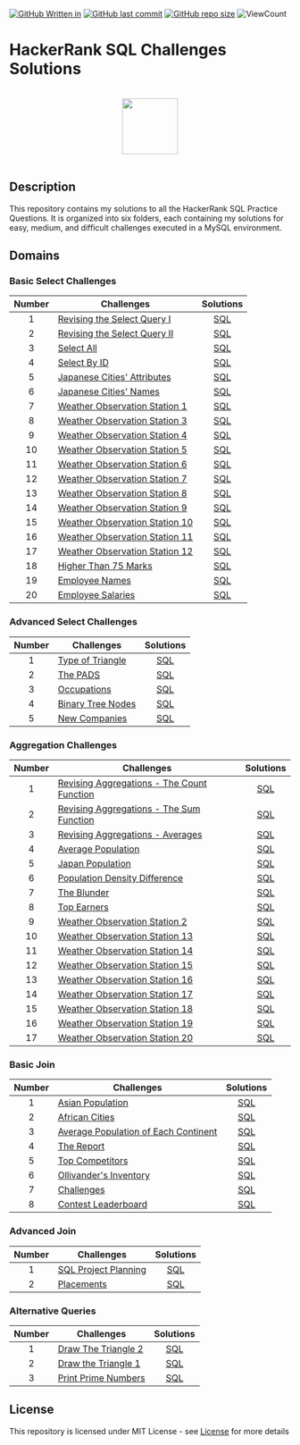 [![GitHub Written in](https://img.shields.io/badge/Written%20in-SQL-blue)](https://img.shields.io/badge/Written%20in-SQL-blue)
[![GitHub last commit](https://img.shields.io/github/last-commit/Pavith19/HackerRank-SQL-Challenges-Solutions)](https://github.com/Pavith19/HackerRank-SQL-Challenges-Solutions/commits/main)
[![GitHub repo size](https://img.shields.io/github/repo-size/Pavith19/HackerRank-SQL-Challenges-Solutions)](https://github.com/Pavith19/HackerRank-SQL-Challenges-Solutions/archive/main.zip)
![ViewCount](https://views.whatilearened.today/views/github/Pavith19/HackerRank-SQL-Challenges-Solutions.svg?cache=remove)


# HackerRank SQL Challenges Solutions


<p align="center">  
	<br>
	<a href="https://www.hackerrank.com/Pavith_DB">
        <img height=100 src="https://hrcdn.net/community-frontend/assets/brand/logo-new-white-green-a5cb16e0ae.svg"> 
    </a>
    <br>
    <br>
</p>

## Description
This repository contains my solutions to all the HackerRank SQL Practice Questions. It is organized into six folders, each containing my solutions for easy, medium, and difficult challenges executed in a MySQL environment.

## Domains

### Basic Select Challenges

| Number | Challenges | Solutions |
|:------:|------------|:---------:|
| 1 | [Revising the Select Query I](https://www.hackerrank.com/challenges/revising-the-select-query/problem) | [SQL](Basic%20Select/Revising%20the%20Select%20Query%20I.sql) |
| 2 | [Revising the Select Query II](https://www.hackerrank.com/challenges/revising-the-select-query-2/problem) | [SQL](Basic%20Select/Revising-the-select-Query-2.sql) |
| 3 | [Select All](https://www.hackerrank.com/challenges/select-all-sql/problem) | [SQL](Basic%20Select/Select%20All.sql) |
| 4 | [Select By ID](https://www.hackerrank.com/challenges/select-by-id/problem) | [SQL](Basic%20Select/Select%20By%20ID.sql) |
| 5 | [Japanese Cities' Attributes](https://www.hackerrank.com/challenges/japanese-cities-attributes/problem) | [SQL](Basic%20Select/Japanese%20Cities'%20Attributes.sql) |
| 6 | [Japanese Cities' Names](https://www.hackerrank.com/challenges/japanese-cities-name/problem) | [SQL](Basic%20Select/Japanese%20Cities'%20Names.sql) |
| 7 | [Weather Observation Station 1](https://www.hackerrank.com/challenges/weather-observation-station-1/problem) | [SQL](Basic%20Select/Weather%20Observation%20Station%201.sql) |
| 8 | [Weather Observation Station 3](https://www.hackerrank.com/challenges/weather-observation-station-3/problem) | [SQL](Basic%20Select/Weather%20Observation%20Station%203.sql) |
| 9 | [Weather Observation Station 4](https://www.hackerrank.com/challenges/weather-observation-station-4/problem) | [SQL](Basic%20Select/Weather%20Observation%20Station%204.sql) |
| 10 | [Weather Observation Station 5](https://www.hackerrank.com/challenges/weather-observation-station-5/problem) | [SQL](Basic%20Select/Weather%20Observation%20Station%205.sql) |
| 11 | [Weather Observation Station 6](https://www.hackerrank.com/challenges/weather-observation-station-6/problem) | [SQL](Basic%20Select/Weather%20Observation%20Station%206.sql) |
| 12 | [Weather Observation Station 7](https://www.hackerrank.com/challenges/weather-observation-station-7/problem) | [SQL](Basic%20Select/Weather%20Observation%20Station%207.sql) |
| 13 | [Weather Observation Station 8](https://www.hackerrank.com/challenges/weather-observation-station-8/problem) | [SQL](Basic%20Select/Weather%20Observation%20Station%208.sql) |
| 14 | [Weather Observation Station 9](https://www.hackerrank.com/challenges/weather-observation-station-9/problem) | [SQL](Basic%20Select/Weather%20Observation%20Station%209.sql) |
| 15 | [Weather Observation Station 10](https://www.hackerrank.com/challenges/weather-observation-station-10/problem) | [SQL](Basic%20Select/Weather%20Observation%20Station%2010.sql) |
| 16 | [Weather Observation Station 11](https://www.hackerrank.com/challenges/weather-observation-station-11/problem) | [SQL](Basic%20Select/Weather%20Observation%20Station%2011.sql) |
| 17 | [Weather Observation Station 12](https://www.hackerrank.com/challenges/weather-observation-station-12/problem) | [SQL](Basic%20Select/Weather%20Observation%20Station%2012.sql) |
| 18 | [Higher Than 75 Marks](https://www.hackerrank.com/challenges/more-than-75-marks/problem) | [SQL](Basic%20Select/Higher%20Than%2075%20Marks.sql) |
| 19 | [Employee Names](https://www.hackerrank.com/challenges/name-of-employees/problem) | [SQL](Basic%20Select/Employee%20Names.sql) |
| 20 | [Employee Salaries](https://www.hackerrank.com/challenges/salary-of-employees/problem) | [SQL](Basic%20Select/Employee%20Salaries.sql) |


### Advanced Select Challenges

| Number | Challenges | Solutions |
|:------:|------------|:---------:|
| 1 | [Type of Triangle](https://www.hackerrank.com/challenges/what-type-of-triangle/problem) | [SQL](Advanced%20Select/Type%20of%20Triangle.sql) |
| 2 | [The PADS](https://www.hackerrank.com/challenges/the-pads/problem) | [SQL](Advanced%20Select/The%20PADS.sql) |
| 3 | [Occupations](https://www.hackerrank.com/challenges/occupations/problem) | [SQL](Advanced%20Select/Occupations.sql) |
| 4 | [Binary Tree Nodes](https://www.hackerrank.com/challenges/binary-search-tree-1/problem) | [SQL](Advanced%20Select/Binary%20Tree%20Nodes.sql) |
| 5 | [New Companies](https://www.hackerrank.com/challenges/the-company/problem) | [SQL](Advanced%20Select/New%20Companies.sql) |


### Aggregation Challenges

| Number | Challenges | Solutions |
|:------:|------------|:---------:|
| 1 | [Revising Aggregations - The Count Function](https://www.hackerrank.com/challenges/revising-aggregations-the-count-function/problem) | [SQL](Aggregation/Revising%20Aggregations%20-%20The%20Count%20Function.sql) |
| 2 | [Revising Aggregations - The Sum Function](https://www.hackerrank.com/challenges/revising-aggregations-sum/problem) | [SQL](Aggregation/Revising%20Aggregations%20-%20The%20Sum%20Function.sql) |
| 3 | [Revising Aggregations - Averages](https://www.hackerrank.com/challenges/revising-aggregations-the-average-function/problem) | [SQL](Aggregation/Revising%20Aggregations%20-%20Averages.sql) |
| 4 | [Average Population](https://www.hackerrank.com/challenges/average-population/problem) | [SQL](Aggregation/Average%20Population.sql) |
| 5 | [Japan Population](https://www.hackerrank.com/challenges/japan-population/problem) | [SQL](Aggregation/Japan%20Population.sql) |
| 6 | [Population Density Difference](https://www.hackerrank.com/challenges/population-density-difference/problem) | [SQL](Aggregation/Population%20Density%20Difference.sql) |
| 7 | [The Blunder](https://www.hackerrank.com/challenges/the-blunder/problem) | [SQL](Aggregation/The%20Blunder.sql) |
| 8 | [Top Earners](https://www.hackerrank.com/challenges/earnings-of-employees/problem) | [SQL](Aggregation/Top%20Earners.sql) |
| 9 | [Weather Observation Station 2](https://www.hackerrank.com/challenges/weather-observation-station-2/problem) | [SQL](Aggregation/Weather%20Observation%20Station%202.sql) |
| 10 | [Weather Observation Station 13](https://www.hackerrank.com/challenges/weather-observation-station-13/problem) | [SQL](Aggregation/Weather%20Observation%20Station%2013.sql) |
| 11 | [Weather Observation Station 14](https://www.hackerrank.com/challenges/weather-observation-station-14/problem) | [SQL](Aggregation/Weather%20Observation%20Station%2014.sql) |
| 12 | [Weather Observation Station 15](https://www.hackerrank.com/challenges/weather-observation-station-15/problem) | [SQL](Aggregation/Weather%20Observation%20Station%2015.sql) |
| 13 | [Weather Observation Station 16](https://www.hackerrank.com/challenges/weather-observation-station-16/problem) | [SQL](Aggregation/Weather%20Observation%20Station%2016.sql) |
| 14 | [Weather Observation Station 17](https://www.hackerrank.com/challenges/weather-observation-station-17/problem) | [SQL](Aggregation/Weather%20Observation%20Station%2017.sql) |
| 15 | [Weather Observation Station 18](https://www.hackerrank.com/challenges/weather-observation-station-18/problem) | [SQL](Aggregation/Weather%20Observation%20Station%2018.sql) |
| 16 | [Weather Observation Station 19](https://www.hackerrank.com/challenges/weather-observation-station-19/problem) | [SQL](Aggregation/Weather%20Observation%20Station%2019.sql) |
| 17 | [Weather Observation Station 20](https://www.hackerrank.com/challenges/weather-observation-station-20/problem) | [SQL](Aggregation/Weather%20Observation%20Station%2020.sql) |


### Basic Join

| Number | Challenges | Solutions |
|:------:|------------|:---------:|
| 1 | [Asian Population](https://www.hackerrank.com/challenges/asian-population/problem) | [SQL](Basic%20Join/Asian%20Population.sql) |
| 2 | [African Cities](https://www.hackerrank.com/challenges/african-cities/problem) | [SQL](Basic%20Join/African%20Cities.sql) |
| 3 | [Average Population of Each Continent](https://www.hackerrank.com/challenges/average-population-of-each-continent/problem) | [SQL](Basic%20Join/Average%20Population%20of%20Each%20Continent.sql) |
| 4 | [The Report](https://www.hackerrank.com/challenges/the-report/problem) | [SQL](Basic%20Join/The%20Report.sql) |
| 5 | [Top Competitors](https://www.hackerrank.com/challenges/full-score/problem) | [SQL](Basic%20Join/Top%20Competitors.sql) |
| 6 | [Ollivander's Inventory](https://www.hackerrank.com/challenges/harry-potter-and-wands/problem) | [SQL](Basic%20Join/Ollivander's%20Inventory.sql) |
| 7 | [Challenges](https://www.hackerrank.com/challenges/challenges/problem) | [SQL](Basic%20Join/Challenges.sql) |
| 8 | [Contest Leaderboard](https://www.hackerrank.com/challenges/contest-leaderboard/problem) | [SQL](Basic%20Join/Contest%20Leaderboard.sql) |


### Advanced Join

| Number | Challenges | Solutions |
|:------:|------------|:---------:|
| 1 | [SQL Project Planning](https://www.hackerrank.com/challenges/sql-projects/problem) | [SQL](Advanced%20Join/SQL%20Project%20Planning.sql) |
| 2 | [Placements](https://www.hackerrank.com/challenges/placements/problem) | [SQL](Advanced%20Join/Placements.sql) |


### Alternative Queries

| Number | Challenges | Solutions |
|:------:|------------|:---------:|
| 1 | [Draw The Triangle 2](https://www.hackerrank.com/challenges/draw-the-triangle-2/problem) | [SQL](Alternative%20Queries/Draw%20The%20Triangle%202.sql) |
| 2 | [Draw the Triangle 1](https://www.hackerrank.com/challenges/draw-the-triangle-1/problem) | [SQL](Alternative%20Queries/Draw%20the%20Triangle%201.sql) |
| 3 | [Print Prime Numbers](https://www.hackerrank.com/challenges/print-prime-numbers/problem) | [SQL](Alternative%20Queries/Print%20Prime%20Numbers.sql) |


## License
This repository is licensed under MIT License - see [License](LICENSE.md) for more details
